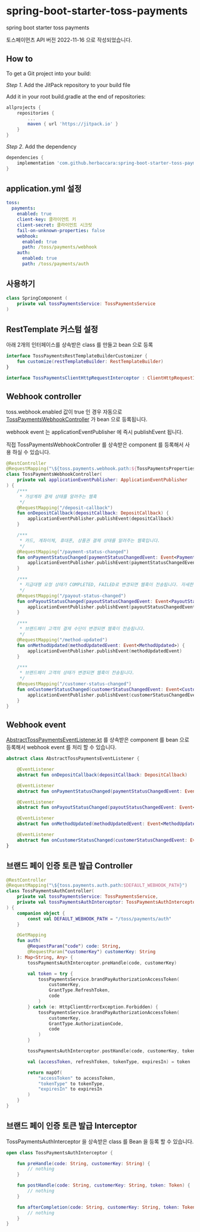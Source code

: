 # spring-boot-starter-toss-payments
spring boot starter toss payments

토스페이먼츠 API 버전 2022-11-16 으로 작성되었습니다.

## How to
To get a Git project into your build:

*Step 1*. Add the JitPack repository to your build file

Add it in your root build.gradle at the end of repositories:

```groovy
allprojects {
    repositories {
        ...
        maven { url 'https://jitpack.io' }
    }
}
```

*Step 2*. Add the dependency

```groovy
dependencies {
    implementation 'com.github.herbaccara:spring-boot-starter-toss-payments:Tag'
}
```

## application.yml 설정
```yaml
toss:
  payments:
    enabled: true
    client-key: 클라이언트 키
    client-secret: 클라이언트 시크릿
    fail-on-unknown-properties: false
    webhook:
      enabled: true
      path: /toss/payments/webhook
    auth:
      enabled: true
      path: /toss/payments/auth
```

## 사용하기
```kotlin
class SpringComponent (
    private val tossPaymentsService: TossPaymentsService
)

```

## RestTemplate 커스텀 설정
아래 2개의 인터페이스를 상속받은 class 를 만들고 bean 으로 등록

```kotlin
interface TossPaymentsRestTemplateBuilderCustomizer {
    fun customize(restTemplateBuilder: RestTemplateBuilder)
}

interface TossPaymentsClientHttpRequestInterceptor : ClientHttpRequestInterceptor
```


## Webhook controller
toss.webhook.enabled 값이 true 인 경우 자동으로
[TossPaymentsWebhookController](src%2Fmain%2Fkotlin%2Fherbaccara%2Ftoss%2Fpayments%2FTossPaymentsWebhookController.kt) 
가 bean 으로 등록됩니다.

webhook event 는 applicationEventPublisher 에 즉시 publishEvent 됩니다.

직접 TossPaymentsWebhookController 를 상속받은 component 를 등록해서 사용 하실 수 있습니다.

```kotlin
@RestController
@RequestMapping("\${toss.payments.webhook.path:${TossPaymentsProperties.DEFAULT_WEBHOOK_PATH}}")
class TossPaymentsWebhookController(
    private val applicationEventPublisher: ApplicationEventPublisher
) {
    /***
     * 가상계좌 결제 상태를 알려주는 웹훅
     */
    @RequestMapping("/deposit-callback")
    fun onDepositCallback(depositCallback: DepositCallback) {
        applicationEventPublisher.publishEvent(depositCallback)
    }

    /***
     * 카드, 계좌이체, 휴대폰, 상품권 결제 상태를 알려주는 웹훅입니다.
     */
    @RequestMapping("/payment-status-changed")
    fun onPaymentStatusChanged(paymentStatusChangedEvent: Event<PaymentStatusChanged>) {
        applicationEventPublisher.publishEvent(paymentStatusChangedEvent)
    }

    /***
     * 지급대행 요청 상태가 COMPLETED, FAILED로 변경되면 웹훅이 전송됩니다. 자세한 상태 설명은 status에서 확인하세요.
     */
    @RequestMapping("/payout-status-changed")
    fun onPayoutStatusChanged(payoutStatusChangedEvent: Event<PayoutStatusChanged>) {
        applicationEventPublisher.publishEvent(payoutStatusChangedEvent)
    }

    /***
     * 브랜드페이 고객의 결제 수단이 변경되면 웹훅이 전송됩니다.
     */
    @RequestMapping("/method-updated")
    fun onMethodUpdated(methodUpdatedEvent: Event<MethodUpdated>) {
        applicationEventPublisher.publishEvent(methodUpdatedEvent)
    }

    /***
     * 브랜드페이 고객의 상태가 변경되면 웹훅이 전송됩니다.
     */
    @RequestMapping("/customer-status-changed")
    fun onCustomerStatusChanged(customerStatusChangedEvent: Event<CustomerStatusChanged>) {
        applicationEventPublisher.publishEvent(customerStatusChangedEvent)
    }
}

```

## Webhook event

[AbstractTossPaymentsEventListener.kt](src%2Fmain%2Fkotlin%2Fherbaccara%2Ftoss%2Fpayments%2FAbstractTossPaymentsEventListener.kt)
를 상속받은 component 를 bean 으로 등록해서 webhook event 를 처리 할 수 있습니다.

```kotlin
abstract class AbstractTossPaymentsEventListener {

    @EventListener
    abstract fun onDepositCallback(depositCallback: DepositCallback)

    @EventListener
    abstract fun onPaymentStatusChanged(paymentStatusChangedEvent: Event<PaymentStatusChanged>)

    @EventListener
    abstract fun onPayoutStatusChanged(payoutStatusChangedEvent: Event<PayoutStatusChanged>)

    @EventListener
    abstract fun onMethodUpdated(methodUpdatedEvent: Event<MethodUpdated>)

    @EventListener
    abstract fun onCustomerStatusChanged(customerStatusChangedEvent: Event<CustomerStatusChanged>)
}

```

## 브랜드 페이 인증 토큰 발급 Controller
```kotlin
@RestController
@RequestMapping("\${toss.payments.auth.path:$DEFAULT_WEBHOOK_PATH}")
class TossPaymentsAuthController(
    private val tossPaymentsService: TossPaymentsService,
    private val tossPaymentsAuthInterceptor: TossPaymentsAuthInterceptor
) {
    companion object {
        const val DEFAULT_WEBHOOK_PATH = "/toss/payments/auth"
    }

    @GetMapping
    fun auth(
        @RequestParam("code") code: String,
        @RequestParam("customerKey") customerKey: String
    ): Map<String, Any> {
        tossPaymentsAuthInterceptor.preHandle(code, customerKey)

        val token = try {
            tossPaymentsService.brandPayAuthorizationAccessToken(
                customerKey,
                GrantType.RefreshToken,
                code
            )
        } catch (e: HttpClientErrorException.Forbidden) {
            tossPaymentsService.brandPayAuthorizationAccessToken(
                customerKey,
                GrantType.AuthorizationCode,
                code
            )
        }

        tossPaymentsAuthInterceptor.postHandle(code, customerKey, token)

        val (accessToken, refreshToken, tokenType, expiresIn) = token

        return mapOf(
            "accessToken" to accessToken,
            "tokenType" to tokenType,
            "expiresIn" to expiresIn
        )
    }
}
```

## 브랜드 페이 인증 토큰 발급 Interceptor

TossPaymentsAuthInterceptor 을 상속받은 class 를 Bean 을 등록 할 수 있습니다.

```kotlin
open class TossPaymentsAuthInterceptor {

    fun preHandle(code: String, customerKey: String) {
        // nothing
    }

    fun postHandle(code: String, customerKey: String, token: Token) {
        // nothing
    }

    fun afterCompletion(code: String, customerKey: String, token: Token?, e: Throwable?) {
        // nothing
    }
}
```